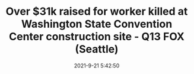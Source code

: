---
"title": "Over $31k raised for worker killed at Washington State Convention Center construction site - Q13 FOX (Seattle)"
"date": "2021-9-21 5:42:50"
"feed_name": "GOOGLENEWSCONSTRUCTION"
"feed_website": "https://news.google.com/search?q=construction%2Bincident&hl=en-US&gl=US&ceid=US:en"
"feed_rss": "https://news.google.com/rss/search?q=construction%2Bincident&hl=en-US&gl=US&ceid=US:en"
"link": "https://www.q13fox.com/news/man-killed-in-industrial-accident"
"file": "_posts/2021-1-1-667bb2d51d79660f3e325a07d1fdcf3641a358ac.md"
"accident": "1"
"drilling": "0"
"dead": "1"
"injured": "0"
"where": "construction site"
"place": "Seattle"
---